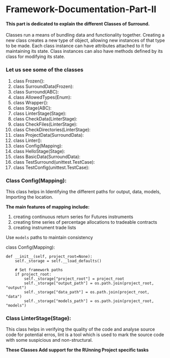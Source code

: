 # Framework-Documentation-Part-II
#### This part is dedicated to explain the different **Classes** of Surround.
Classes run a means of bundling data and functionality together. Creating a new class creates a new type of object, allowing new instances of that type to be made. Each class instance can have attributes attached to it for maintaining its state. Class instances can also have methods defined by its class for modifying its state.

### Let us see some of the classes 
1. 	class Frozen():
2.	class SurroundData(Frozen):
3.	class Surround(ABC):
4.	class AllowedTypes(Enum):
5.	class Wrapper():
6.	class Stage(ABC):
7.	class LinterStage(Stage):
8.	class CheckData(LinterStage):
9.	class CheckFiles(LinterStage):
10.	class CheckDirectories(LinterStage):
11.	class ProjectData(SurroundData):
12.	class Linter():
13.	class Config(Mapping):
14.	class HelloStage(Stage):
15.	class BasicData(SurroundData):
16.	class TestSurround(unittest.TestCase):
17.	class TestConfig(unittest.TestCase):

### Class Config(Mapping): 

This class helps in Identifying the different paths for output, data, models, Importing the location.

**The main features of mapping include:**

1.	creating continuous return series for Futures instruments
2.	creating time series of percentage allocations to tradeable contracts
3.	creating instrument trade lists

Use `models` paths to maintain consistency

class Config(Mapping):

    def __init__(self, project_root=None):
        self._storage = self.__load_defaults()

        # Set framework paths
        if project_root:
            self._storage["project_root"] = project_root
            self._storage["output_path"] = os.path.join(project_root, "output")
            self._storage["data_path"] = os.path.join(project_root, "data")
            self._storage["models_path"] = os.path.join(project_root, "models")
            
### Class LinterStage(Stage):

This class helps in verifying the quality of the code and analyse source code for potential erros,
lint is a tool which is used to mark the source code with some suspicious and non-structural.

**These Classes Add support for the RUnning Project specific tasks**













